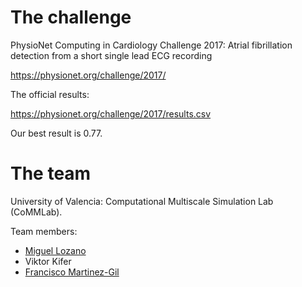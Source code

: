 # The challenge

PhysioNet Computing in Cardiology Challenge 2017: Atrial fibrillation detection from a short single lead ECG recording

https://physionet.org/challenge/2017/

The official results:

https://physionet.org/challenge/2017/results.csv

Our best result is 0.77.

# The team

University of Valencia: Computational Multiscale Simulation Lab (CoMMLab).

Team members:

- [Miguel Lozano](https://www.uv.es/mlozano/)
- Viktor Kifer
- [Francisco Martinez-Gil](https://www.uv.es/uvweb/universidad/es/ficha-persona-1285950309813.html?p2=fmgil)